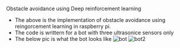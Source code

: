 Obstacle avoidance using Deep reinforcement learning
  * The above is the implementation of obstacle avoidance using reingorcement learning in raspberry pi.
  * The code is writtern for a bot with three ultrasonice sensors only
  * The below pic is what the bot looks like
  ![bot](https://user-images.githubusercontent.com/72451756/95423894-71293080-095f-11eb-81a0-7bcf6f1fed14.jpeg)
  ![bot2](https://user-images.githubusercontent.com/72451756/95425944-be5ad180-0962-11eb-9479-89aac81d6e8f.jpeg)
